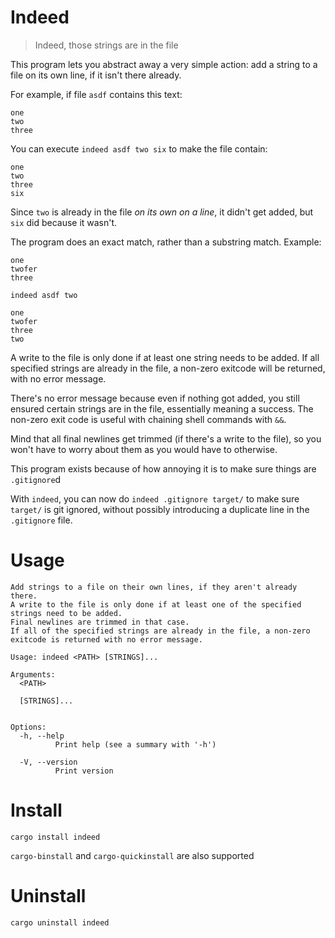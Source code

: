 # Indeed

> Indeed, those strings are in the file

This program lets you abstract away a very simple action: add a string to a file on its own line, if it isn't there already.

For example, if file `asdf` contains this text:
```
one
two
three

```

You can execute `indeed asdf two six` to make the file contain:
```
one
two
three
six
```

Since `two` is already in the file *on its own on a line*, it didn't get added, but `six` did because it wasn't.

The program does an exact match, rather than a substring match. Example:
```
one
twofer
three
```
```
indeed asdf two
```
```
one
twofer
three
two
```

A write to the file is only done if at least one string needs to be added. If all specified strings are already in the file, a non-zero exitcode will be returned, with no error message.

There's no error message because even if nothing got added, you still ensured certain strings are in the file, essentially meaning a success. The non-zero exit code is useful with chaining shell commands with `&&`.

Mind that all final newlines get trimmed (if there's a write to the file), so you won't have to worry about them as you would have to otherwise.

This program exists because of how annoying it is to make sure things are `.gitignore`d

With `indeed`, you can now do `indeed .gitignore target/` to make sure `target/` is git ignored, without possibly introducing a duplicate line in the `.gitignore` file.

# Usage

```
Add strings to a file on their own lines, if they aren't already there.
A write to the file is only done if at least one of the specified strings need to be added.
Final newlines are trimmed in that case.
If all of the specified strings are already in the file, a non-zero exitcode is returned with no error message.

Usage: indeed <PATH> [STRINGS]...

Arguments:
  <PATH>

  [STRINGS]...


Options:
  -h, --help
          Print help (see a summary with '-h')

  -V, --version
          Print version
```

# Install

```
cargo install indeed
```

`cargo-binstall` and `cargo-quickinstall` are also supported

# Uninstall

```
cargo uninstall indeed
```